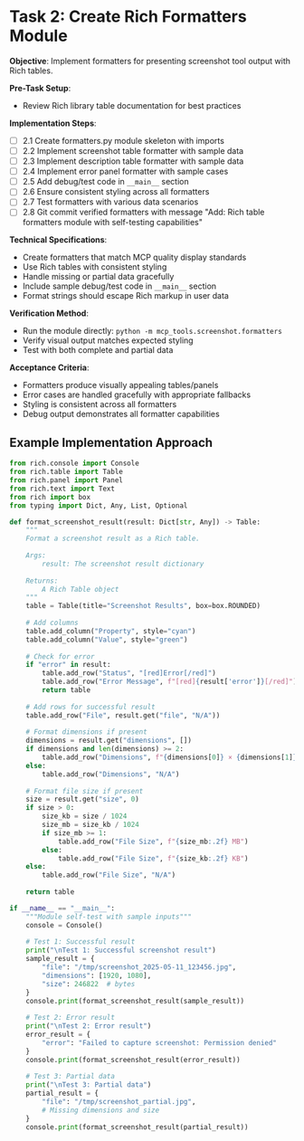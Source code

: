 # Task 2: Create Rich Formatters Module

**Objective**: Implement formatters for presenting screenshot tool output with Rich tables.

**Pre-Task Setup**:
- Review Rich library table documentation for best practices

**Implementation Steps**:
- [ ] 2.1 Create formatters.py module skeleton with imports
- [ ] 2.2 Implement screenshot table formatter with sample data
- [ ] 2.3 Implement description table formatter with sample data
- [ ] 2.4 Implement error panel formatter with sample cases
- [ ] 2.5 Add debug/test code in `__main__` section
- [ ] 2.6 Ensure consistent styling across all formatters
- [ ] 2.7 Test formatters with various data scenarios
- [ ] 2.8 Git commit verified formatters with message "Add: Rich table formatters module with self-testing capabilities"

**Technical Specifications**:
- Create formatters that match MCP quality display standards
- Use Rich tables with consistent styling
- Handle missing or partial data gracefully
- Include sample debug/test code in `__main__` section
- Format strings should escape Rich markup in user data

**Verification Method**:
- Run the module directly: `python -m mcp_tools.screenshot.formatters`
- Verify visual output matches expected styling
- Test with both complete and partial data

**Acceptance Criteria**:
- Formatters produce visually appealing tables/panels
- Error cases are handled gracefully with appropriate fallbacks
- Styling is consistent across all formatters
- Debug output demonstrates all formatter capabilities

## Example Implementation Approach

```python
from rich.console import Console
from rich.table import Table
from rich.panel import Panel
from rich.text import Text
from rich import box
from typing import Dict, Any, List, Optional

def format_screenshot_result(result: Dict[str, Any]) -> Table:
    """
    Format a screenshot result as a Rich table.
    
    Args:
        result: The screenshot result dictionary
        
    Returns:
        A Rich Table object
    """
    table = Table(title="Screenshot Results", box=box.ROUNDED)
    
    # Add columns
    table.add_column("Property", style="cyan")
    table.add_column("Value", style="green")
    
    # Check for error
    if "error" in result:
        table.add_row("Status", "[red]Error[/red]")
        table.add_row("Error Message", f"[red]{result['error']}[/red]")
        return table
    
    # Add rows for successful result
    table.add_row("File", result.get("file", "N/A"))
    
    # Format dimensions if present
    dimensions = result.get("dimensions", [])
    if dimensions and len(dimensions) >= 2:
        table.add_row("Dimensions", f"{dimensions[0]} × {dimensions[1]} pixels")
    else:
        table.add_row("Dimensions", "N/A")
    
    # Format file size if present
    size = result.get("size", 0)
    if size > 0:
        size_kb = size / 1024
        size_mb = size_kb / 1024
        if size_mb >= 1:
            table.add_row("File Size", f"{size_mb:.2f} MB")
        else:
            table.add_row("File Size", f"{size_kb:.2f} KB")
    else:
        table.add_row("File Size", "N/A")
    
    return table

if __name__ == "__main__":
    """Module self-test with sample inputs"""
    console = Console()
    
    # Test 1: Successful result
    print("\nTest 1: Successful screenshot result")
    sample_result = {
        "file": "/tmp/screenshot_2025-05-11_123456.jpg",
        "dimensions": [1920, 1080],
        "size": 246822  # bytes
    }
    console.print(format_screenshot_result(sample_result))
    
    # Test 2: Error result
    print("\nTest 2: Error result")
    error_result = {
        "error": "Failed to capture screenshot: Permission denied"
    }
    console.print(format_screenshot_result(error_result))
    
    # Test 3: Partial data
    print("\nTest 3: Partial data")
    partial_result = {
        "file": "/tmp/screenshot_partial.jpg",
        # Missing dimensions and size
    }
    console.print(format_screenshot_result(partial_result))
```
